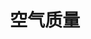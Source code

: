 ---
title: 空气质量
tag: [guide, ios, air, overview]
layout: guide-overview
description: 中国3000+市县区及1700+监测站点的空气质量AQI数据，包括空气质量（AQI）实时数据，空气质量未来5天预报。
url: /docs/ios-sdk/air/
ref: 0-sdk-ios-air
---